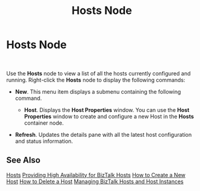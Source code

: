 ﻿---
title: Hosts Node
TOCTitle: Hosts Node
ms:assetid: 6a945c56-a0a8-4883-88c5-43c748917f06
ms:mtpsurl: https://msdn.microsoft.com/en-us/library/Aa560640(v=BTS.80)
ms:contentKeyID: 51528682
ms.date: 08/30/2017
mtps_version: v=BTS.80
f1_keywords:
- bts10.admin.node.hosts
---

# Hosts Node

 

Use the **Hosts** node to view a list of all the hosts currently configured and running. Right-click the **Hosts** node to display the following commands:

  - **New**. This menu item displays a submenu containing the following command.
    
      - **Host**. Displays the **Host Properties** window. You can use the **Host Properties** window to create and configure a new Host in the **Hosts** container node.

  - **Refresh**. Updates the details pane with all the latest host configuration and status information.

## See Also

[Hosts](https://msdn.microsoft.com/en-us/library/aa578695\(v=bts.80\))  
[Providing High Availability for BizTalk Hosts](https://msdn.microsoft.com/en-us/library/aa577430\(v=bts.80\))  
[How to Create a New Host](https://msdn.microsoft.com/en-us/library/aa561079\(v=bts.80\))  
[How to Delete a Host](https://msdn.microsoft.com/en-us/library/aa561590\(v=bts.80\))  
[Managing BizTalk Hosts and Host Instances](https://msdn.microsoft.com/en-us/library/aa561042\(v=bts.80\))

